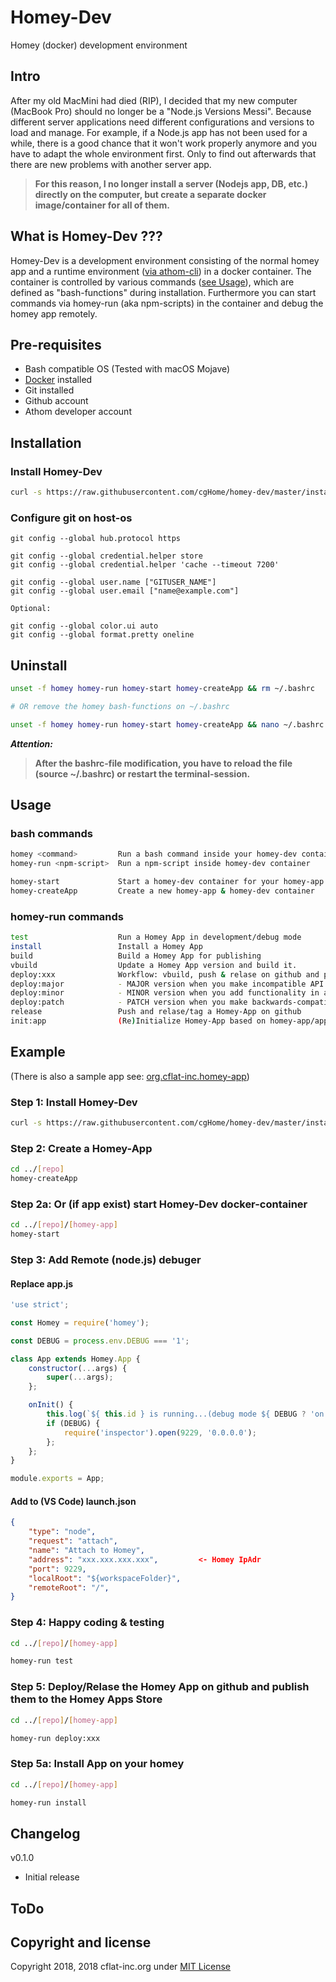 # Homey-Dev

Homey (docker) development environment

## Intro

After my old MacMini had died (RIP), I decided that my new computer (MacBook Pro) should no longer be a "Node.js Versions Messi". Because different server applications need different configurations and versions to load and manage. For example, if a Node.js app has not been used for a while, there is a good chance that it won't work properly anymore and you have to adapt the whole environment first. Only to find out afterwards that there are new problems with another server app.

> **For this reason, I no longer install a server (Nodejs app, DB, etc.) directly on the computer, but create a separate docker image/container for all of them.**

## What is Homey-Dev ???

Homey-Dev is a development environment consisting of the normal homey app and a runtime environment ([via athom-cli](https://github.com/athombv/node-athom-cli)) in a docker container. The container is controlled by various commands ([see Usage](#usage)), which are defined as "bash-functions" during installation. Furthermore you can start commands via homey-run (aka npm-scripts) in the container and debug the homey app remotely.

## Pre-requisites

- Bash compatible OS (Tested with macOS Mojave)
- [Docker](https://www.docker.com/products/docker) installed
- Git installed
- Github account
- Athom developer account

## Installation

### Install Homey-Dev

```bash
curl -s https://raw.githubusercontent.com/cgHome/homey-dev/master/install.sh | bash && source ~/.bashrc
```

### Configure git on host-os

    git config --global hub.protocol https

    git config --global credential.helper store
    git config --global credential.helper 'cache --timeout 7200'

    git config --global user.name ["GITUSER_NAME"]
    git config --global user.email ["name@example.com"]

    Optional:

    git config --global color.ui auto
    git config --global format.pretty oneline

## Uninstall

```bash
unset -f homey homey-run homey-start homey-createApp && rm ~/.bashrc

# OR remove the homey bash-functions on ~/.bashrc

unset -f homey homey-run homey-start homey-createApp && nano ~/.bashrc

```

***Attention:***

> **After the bashrc-file modification, you have to reload the file (source ~/.bashrc) or restart the terminal-session.**

## Usage

### bash commands

```bash
homey <command>         Run a bash command inside your homey-dev container
homey-run <npm-script>  Run a npm-script inside homey-dev container

homey-start             Start a homey-dev container for your homey-app
homey-createApp         Create a new homey-app & homey-dev container
```

### homey-run commands

```bash
test                    Run a Homey App in development/debug mode
install                 Install a Homey App
build                   Build a Homey App for publishing
vbuild                  Update a Homey App version and build it.
deploy:xxx              Workflow: vbuild, push & relase on github and publish them to the Homey Apps Store.
deploy:major            - MAJOR version when you make incompatible API changes.
deploy:minor            - MINOR version when you add functionality in a backwards-compatible manner, and
deploy:patch            - PATCH version when you make backwards-compatible bug fixes. (see semver.org)
release                 Push and relase/tag a Homey-App on github
init:app                (Re)Initialize Homey-App based on homey-app/app.json (see .npm-init.js)
```

## Example

(There is also a sample app see: [org.cflat-inc.homey-app](https://github.com/cgHome/org.cflat-inc.homey-app))

### Step 1: Install Homey-Dev

```bash
curl -s https://raw.githubusercontent.com/cgHome/homey-dev/master/install.sh | bash && source ~/.bashrc
```

### Step 2: Create a Homey-App

```bash
cd ../[repo]
homey-createApp
```

### Step 2a: Or (if app exist) start Homey-Dev docker-container

```bash
cd ../[repo]/[homey-app]
homey-start
```

### Step 3: Add Remote (node.js) debuger

#### Replace app.js

```js
'use strict';

const Homey = require('homey');

const DEBUG = process.env.DEBUG === '1';

class App extends Homey.App {
    constructor(...args) {
        super(...args);
    };

    onInit() {
        this.log(`${ this.id } is running...(debug mode ${ DEBUG ? 'on' : 'off' })`);
        if (DEBUG) {
            require('inspector').open(9229, '0.0.0.0');
        };
    };
}

module.exports = App;
```

#### Add to (VS Code) launch.json

```json
{
    "type": "node",
    "request": "attach",
    "name": "Attach to Homey",
    "address": "xxx.xxx.xxx.xxx",         <- Homey IpAdr
    "port": 9229,
    "localRoot": "${workspaceFolder}",
    "remoteRoot": "/",
}
```

### Step 4: Happy coding & testing

```bash
cd ../[repo]/[homey-app]

homey-run test
```

### Step 5: Deploy/Relase the Homey App on github and publish them to the Homey Apps Store

```bash
cd ../[repo]/[homey-app]

homey-run deploy:xxx
```

### Step 5a: Install App on your homey

```bash
cd ../[repo]/[homey-app]

homey-run install
```

## Changelog

v0.1.0

* Initial release

## ToDo

## Copyright and license

Copyright 2018, 2018 cflat-inc.org under [MIT License](LICENSE)
